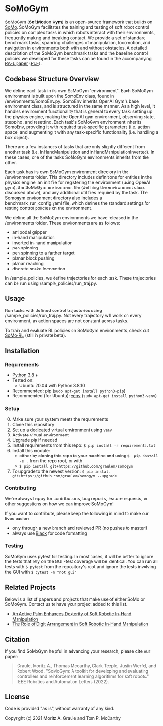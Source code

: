 # SoMoGym

SoMoGym (**So**ft**Mo**tion **Gym**) is an open-source framework that builds on [SoMo](https://github.com/GrauleM/somo). SoMoGym facilitates the training and testing of soft robot control policies on complex tasks in which robots interact with their environments, frequently making and breaking contact. We provide a set of standard benchmark tasks, spanning challenges of manipulation, locomotion, and navigation in environments both with and without obstacles. A detailed description of the SoMoGym benchmark tasks and the baseline control policies we developed for these tasks can be found in the accompanying [RA-L paper](https://ieeexplore.ieee.org/abstract/document/9707663) ([PDF](/papers/somogym.pdf)).
## Codebase Structure Overview

We define each task in its own SoMoGym "environment". Each SoMoGym environment is built upon the SomoEnv class, found in /environments/SomoEnv.py. SomoEnv inherits OpenAI Gym's base environment class, and is structured in the same manner. As a high level, it handles environment functionality that is general to every task: setting up the physics engine, making the OpenAI gym environment, observing state, stepping, and resetting. Each task's SoMoGym environment inherits SomoEnv, providing it with required task-specific parameters (i.e. action space) and augmenting it with any task-specific functionality (i.e. handling a box object).

There are a few instances of tasks that are only slightly different from another task (i.e. InHandManipulation and InHandManipulationInverted). In these cases, one of the tasks SoMoGym environments inherits from the other.

Each task has its own SoMoGym environment directory in the /environments folder. This directory includes definitions for entities in the physics engine, an init file for registering the environment (using OpenAI gym), the SoMoGym environment file (defining the environment class discussed above), and any additional util files required by the task. The Somogym environment directory also includes a benchmark_run_config.yaml file, which defines the standard settings for testing control policies on the environment.

We define all the SoMoGym environments we have released in the /environments folder. These environments are as follows:

- antipodal gripper
- in-hand manipulation
- inverted in-hand manipulation
- pen spinning
- pen spinning to a farther target
- planar block pushing
- planar reaching
- discrete snake locomotion


In /sample_policies, we define trajectories for each task. These trajectories can be run using /sample_policies/run_traj.py.

## Usage 

Run tasks with defined control trajectories using /sample_policies/run_traj.py. Not every trajectory will work on every environment, as action spaces are not constant across tasks. 

To train and evaluate RL policies on SoMoGym environments, check out [SoMo-RL](https://github.com/GrauleM/somo-rl/) (still in private beta).


## Installation
### Requirements
- [Python 3.8](https://www.python.org/downloads/release/python-3810/) +
- Tested on:
	- Ubuntu 20.04 with Python 3.8.10
- Recommended: pip (`sudo apt-get install python3-pip`) 
- Recommended (for Ubuntu): [venv](https://docs.python.org/3/library/venv.html) (`sudo apt-get install python3-venv`)

### Setup
0. Make sure your system meets the requirements
1. Clone this repository
2. Set up a dedicated virtual environment using `venv`
3. Activate virtual environment 
4. Upgrade pip if needed
5. Install requirements from this repo: `$ pip install -r requirements.txt`
6. Install this module:
    - either by cloning this repo to your machine and using `$  pip install -e .` from the repo root, or with
    - `$ pip install git+https://github.com/graulem/somogym`
7. To upgrade to the newest version: `$ pip install git+https://github.com/graulem/somogym --upgrade`


### Contributing

We're always happy for contributions, bug reports, feature requests, or other suggestions on how we can improve SoMoGym!

If you want to contribute, please keep the following in mind to make our lives easier:
- only through a new branch and reviewed PR (no pushes to master!)
- always use [Black](https://pypi.org/project/black/) for code formatting

### Testing
SoMoGym uses pytest for testing. In most cases, it will be better to ignore the tests that rely on the GUI -test coverage will be identical. You can run all tests with `$ pytest` from the repository's root and ignore the tests involving the GUI with `$ pytest -m "not gui"`

## Related Projects
Below is a list of papers and projects that make use of either SoMo or SoMoGym. Contact us to have your project added to this list.

- [An Active Palm Enhances Dexterity of Soft Robotic In-Hand Manipulation](https://ieeexplore.ieee.org/abstract/document/9562049)
- [The Role of Digit Arrangement in Soft Robotic In-Hand Manipulation](https://ieeexplore.ieee.org/abstract/document/9636188)


## Citation
If you find SoMoGym helpful in advancing your research, please cite our paper: 

> Graule, Moritz A., Thomas Mccarthy, Clark Teeple, Justin Werfel, and Robert Wood. "SoMoGym: A toolkit for developing and evaluating controllers and reinforcement learning algorithms for soft robots." IEEE Robotics and Automation Letters (2022).

## License
Code is provided "as is", without warranty of any kind. 

Copyright (c) 2021 Moritz A. Graule and Tom P. McCarthy 